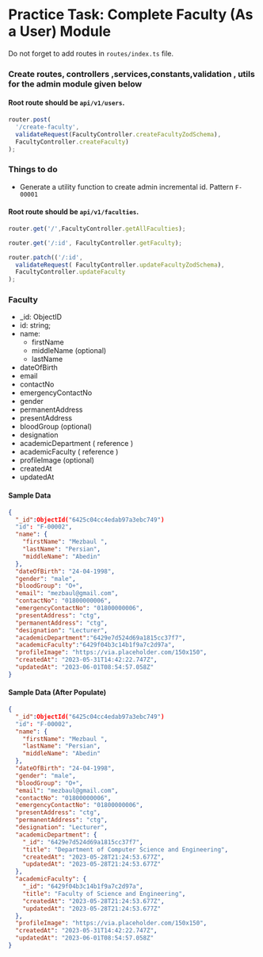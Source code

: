 # Practice Task: Complete Faculty (As a User) Module 

Do not forget to add routes in `routes/index.ts` file.

### Create routes, controllers ,services,constants,validation , utils for  the admin module  given below

#### Root route should be `api/v1/users`.

```typescript
router.post(
  '/create-faculty',
  validateRequest(FacultyController.createFacultyZodSchema),
  FacultyController.createFaculty)
);
```
### Things to do

- Generate a utility function to create admin incremental id. Pattern `F-00001`

#### Root route should be `api/v1/faculties`.

```typescript
router.get('/',FacultyController.getAllFaculties);

router.get('/:id', FacultyController.getFaculty);

router.patch(('/:id', 
  validateRequest( FacultyController.updateFacultyZodSchema),
  FacultyController.updateFaculty
);
```


### Faculty
- _id: ObjectID
-  id: string;
-  name:
    -  firstName
    -  middleName (optional)
    -  lastName
-  dateOfBirth
-  email
-  contactNo
-  emergencyContactNo
-  gender
-  permanentAddress  
-  presentAddress
-  bloodGroup (optional)
-  designation
-  academicDepartment ( reference )
-  academicFaculty ( reference )
-  profileImage (optional)
-  createdAt
-  updatedAt

#### Sample Data

```json
{
  "_id":ObjectId("6425c04cc4edab97a3ebc749")
  "id": "F-00002",
  "name": {
    "firstName": "Mezbaul ",
    "lastName": "Persian",
    "middleName": "Abedin"
  },
  "dateOfBirth": "24-04-1998",
  "gender": "male",
  "bloodGroup": "O+",
  "email": "mezbaul@gmail.com",
  "contactNo": "01800000006",
  "emergencyContactNo": "01800000006",
  "presentAddress": "ctg",
  "permanentAddress": "ctg",
  "designation": "Lecturer",
  "academicDepartment":"6429e7d524d69a1815cc37f7",
  "academicFaculty":"6429f04b3c14b1f9a7c2d97a",
  "profileImage": "https://via.placeholder.com/150x150",
  "createdAt": "2023-05-31T14:42:22.747Z",
  "updatedAt": "2023-06-01T08:54:57.058Z"
}
```


#### Sample Data (After Populate)

```json
{
  "_id":ObjectId("6425c04cc4edab97a3ebc749")
  "id": "F-00002",
  "name": {
    "firstName": "Mezbaul ",
    "lastName": "Persian",
    "middleName": "Abedin"
  },
  "dateOfBirth": "24-04-1998",
  "gender": "male",
  "bloodGroup": "O+",
  "email": "mezbaul@gmail.com",
  "contactNo": "01800000006",
  "emergencyContactNo": "01800000006",
  "presentAddress": "ctg",
  "permanentAddress": "ctg",
  "designation": "Lecturer",
  "academicDepartment": {
    "_id": "6429e7d524d69a1815cc37f7",
    "title": "Department of Computer Science and Engineering",
    "createdAt": "2023-05-28T21:24:53.677Z",
    "updatedAt": "2023-05-28T21:24:53.677Z"
  },
  "academicFaculty": {
    "_id": "6429f04b3c14b1f9a7c2d97a",
    "title": "Faculty of Science and Engineering",
    "createdAt": "2023-05-28T21:24:53.677Z",
    "updatedAt": "2023-05-28T21:24:53.677Z"
  },
  "profileImage": "https://via.placeholder.com/150x150",
  "createdAt": "2023-05-31T14:42:22.747Z",
  "updatedAt": "2023-06-01T08:54:57.058Z"
}
```















